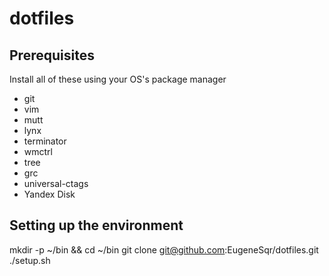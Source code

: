 dotfiles
========

## Prerequisites
Install all of these using your OS's package manager

* git
* vim
* mutt
* lynx
* terminator
* wmctrl
* tree
* grc
* universal-ctags
* Yandex Disk

## Setting up the environment
mkdir -p ~/bin && cd ~/bin
git clone git@github.com:EugeneSqr/dotfiles.git
./setup.sh
